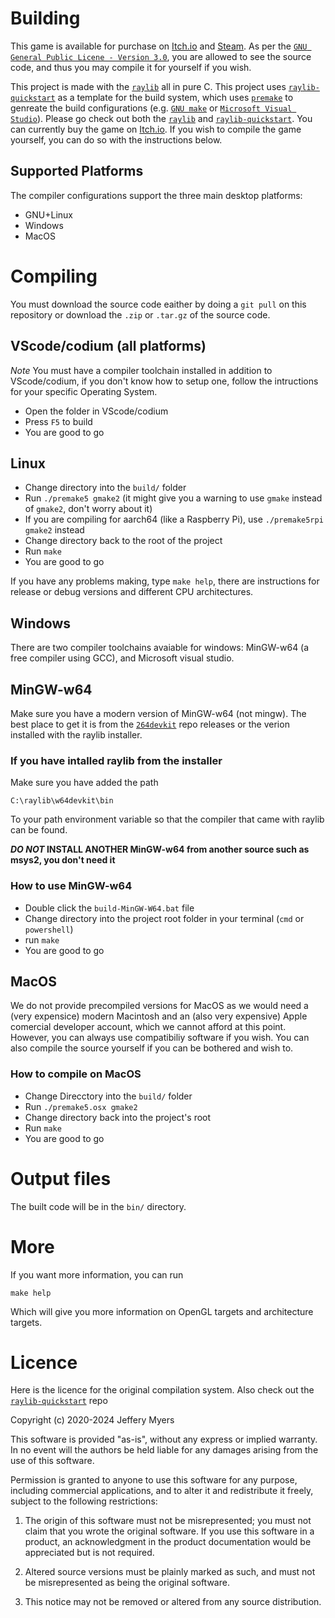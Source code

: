 # Building
This game is available for purchase on [Itch.io](https://itch.io) and [Steam](https://store.steampowered.com). As per the [`GNU General Public Licene - Version 3.0`](https://www.gnu.org/licenses/gpl-3.0.en.html), you are allowed to see the source code, and thus you may compile it for yourself if you wish.

This project is made with the [`raylib`](https://github.com/raysan5/raylib) all in pure C. This project uses [`raylib-quickstart`](https://github.com/raylib-extras/raylib-quickstart) as a template for the build system, which uses [`premake`](https://premake.github.io/) to genreate the build configurations (e.g. [`GNU make`](https://www.gnu.org/software/make/) or [`Microsoft Visual Studio`](https://visualstudio.microsoft.com/)). Please go check out both the [`raylib`](https://github.com/raysan5/raylib) and [`raylib-quickstart`](https://github.com/raylib-extras/raylib-quickstart). You can currently buy the game on [Itch.io](https://itch.io). If you wish to compile the game yourself, you can do so with the instructions below.

## Supported Platforms
The compiler configurations support the three main desktop platforms:
- GNU+Linux
- Windows
- MacOS

# Compiling
You must download the source code eaither by doing a `git pull` on this repository or download the `.zip` or `.tar.gz` of the source code.

## VScode/codium (all platforms)
*Note* You must have a compiler toolchain installed in addition to VScode/codium, if you don't know how to setup one, follow the intructions for your specific Operating System.

- Open the folder in VScode/codium
- Press `F5` to build
- You are good to go

## Linux
- Change directory into the `build/` folder
- Run `./premake5 gmake2` (it might give you a warning to use `gmake` instead of `gmake2`, don't worry about it)
- If you are compiling for aarch64 (like a Raspberry Pi), use `./premake5rpi gmake2` instead
- Change directory back to the root of the project
- Run `make`
- You are good to go

If you have any problems making, type `make help`, there are instructions for release or debug versions and different CPU architectures.

## Windows
There are two compiler toolchains avaiable for windows: MinGW-w64 (a free compiler using GCC), and Microsoft visual studio.

## MinGW-w64
Make sure you have a modern version of MinGW-w64 (not mingw).
The best place to get it is from the [`264devkit`](https://github.com/skeeto/w64devkit) repo releases or the verion installed with the raylib installer.

### If you have intalled raylib from the installer
Make sure you have added the path

`C:\raylib\w64devkit\bin`

To your path environment variable so that the compiler that came with raylib can be found.

**_DO NOT_ INSTALL ANOTHER MinGW-w64 from another source such as msys2, you don't need it**

### How to use MinGW-w64
- Double click the `build-MinGW-W64.bat` file
- Change directory into the project root folder in your terminal (`cmd` or `powershell`)
- run `make`
- You are good to go

## MacOS
We do not provide precompiled versions for MacOS as we would need a (very expensice) modern Macintosh and an (also very expensive) Apple comercial developer account, which we cannot afford at this point. However, you can always use compatibiliy software if you wish. You can also compile the source yourself if you can be bothered and wish to.

### How to compile on MacOS
- Change Direcctory into the `build/` folder
- Run `./premake5.osx gmake2`
- Change directory back into the project's root
- Run `make`
- You are good to go

# Output files
The built code will be in the `bin/` directory.

# More
If you want more information, you can run

`make help`

Which will give you more information on OpenGL targets and architecture targets.

# Licence
Here is the licence for the original compilation system. Also check out the [`raylib-quickstart`](https://github.com/raylib-extras/raylib-quickstart) repo

Copyright (c) 2020-2024 Jeffery Myers

This software is provided "as-is", without any express or implied warranty. In no event 
will the authors be held liable for any damages arising from the use of this software.

Permission is granted to anyone to use this software for any purpose, including commercial 
applications, and to alter it and redistribute it freely, subject to the following restrictions:

  1. The origin of this software must not be misrepresented; you must not claim that you 
  wrote the original software. If you use this software in a product, an acknowledgment 
  in the product documentation would be appreciated but is not required.

  2. Altered source versions must be plainly marked as such, and must not be misrepresented
  as being the original software.

  3. This notice may not be removed or altered from any source distribution.
